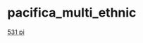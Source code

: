 # pacifica_multi_ethnic

[531 pi](https://playerservices.streamtheworld.com/api/livestream-redirect/531PIAAC_SC?dist=onlineradiobox)

